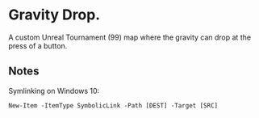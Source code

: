 # Gravity Drop.

A custom Unreal Tournament (99) map where the gravity can drop at the press of a button.


## Notes

Symlinking on Windows 10:

```
New-Item -ItemType SymbolicLink -Path [DEST] -Target [SRC]
```
